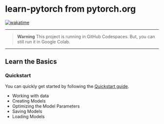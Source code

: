 # learn-pytorch from pytorch.org

[![wakatime](https://wakatime.com/badge/github/copilot-id/learn-pytorch.svg)](https://wakatime.com/badge/github/copilot-id/learn-pytorch)

------------------------------------------
> **Warning**
> This project is running in GitHub Codespaces. But, you can still run it in Google Colab.

------------------------------------------

## Learn the Basics

### Quickstart

You can quickly get started by following the [Quickstart guide](https://github.com/copilot-id/learn-pytorch/blob/main/00.%20Learn%20the%20Basics/01.%20Quickstart.ipynb).

- Working with data
- Creating Models
- Optimizing the Model Parameters
- Saving Models
- Loading Models
